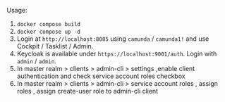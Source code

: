 Usage:

1. `docker compose build`
2. `docker compose up -d`
3. Login at `http://localhost:8085` using `camunda` / `camunda1!` and use Cockpit / Tasklist / Admin.
4. Keycloak is available under `https://localhost:9001/auth`. Login with `admin` / `admin`.
5. In master realm > clients > admin-cli > settings ,enable client authentication and check service account roles checkbox
6. In master realm > clients > admin-cli > service account roles , assign roles , assign create-user role to admin-cli client
